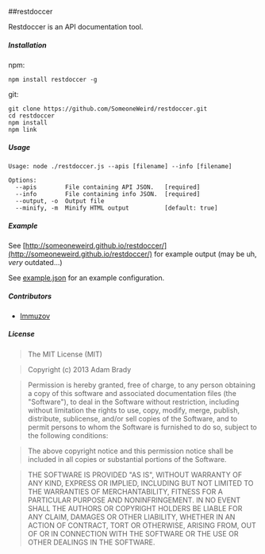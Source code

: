 ##restdoccer

Restdoccer is an API documentation tool.

##### Installation

npm:

```
npm install restdoccer -g
```

git:

```
git clone https://github.com/SomeoneWeird/restdoccer.git
cd restdoccer
npm install
npm link
```

##### Usage

```
Usage: node ./restdoccer.js --apis [filename] --info [filename]

Options:
  --apis        File containing API JSON.   [required]
  --info        File containing info JSON.  [required]
  --output, -o  Output file               
  --minify, -m  Minify HTML output          [default: true]
```

##### Example

See [http://someoneweird.github.io/restdoccer/](http://someoneweird.github.io/restdoccer/) for example output (may be uh, _very_ outdated...)

See [example.json](https://github.com/SomeoneWeird/restdoccer/blob/master/example.json) for an example configuration.

##### Contributors 

* [Immuzov](https://github.com/Immuzov)

##### License


> The MIT License (MIT)

>Copyright (c) 2013 Adam Brady

>Permission is hereby granted, free of charge, to any person obtaining a copy of
>this software and associated documentation files (the "Software"), to deal in
>the Software without restriction, including without limitation the rights to
>use, copy, modify, merge, publish, distribute, sublicense, and/or sell copies of
>the Software, and to permit persons to whom the Software is furnished to do so,
>subject to the following conditions:

>The above copyright notice and this permission notice shall be included in all
>copies or substantial portions of the Software.

>THE SOFTWARE IS PROVIDED "AS IS", WITHOUT WARRANTY OF ANY KIND, EXPRESS OR
>IMPLIED, INCLUDING BUT NOT LIMITED TO THE WARRANTIES OF MERCHANTABILITY, FITNESS
>FOR A PARTICULAR PURPOSE AND NONINFRINGEMENT. IN NO EVENT SHALL THE AUTHORS OR
>COPYRIGHT HOLDERS BE LIABLE FOR ANY CLAIM, DAMAGES OR OTHER LIABILITY, WHETHER
>IN AN ACTION OF CONTRACT, TORT OR OTHERWISE, ARISING FROM, OUT OF OR IN
>CONNECTION WITH THE SOFTWARE OR THE USE OR OTHER DEALINGS IN THE SOFTWARE.
